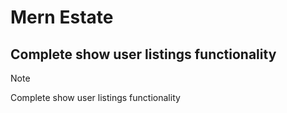 # Mern Estate
## Complete show user listings functionality

> [!NOTE]
> Complete show user listings functionality